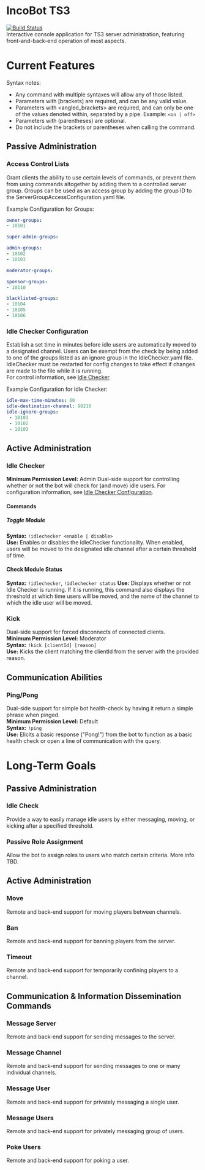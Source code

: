 # IncoBot TS3
[![Build Status](https://travis-ci.org/somefriggnidiot/IncoBot-TS3.svg?branch=master)](https://travis-ci.org/somefriggnidiot/IncoBot-TS3)  
Interactive console application for TS3 server administration, featuring front-and-back-end operation of most aspects.

# Current Features
Syntax notes:
- Any command with multiple syntaxes will allow any of those listed.
- Parameters with [brackets] are required, and can be any valid value.
- Parameters with <angled_brackets> are required, and can only be one of the values denoted 
within, separated by a pipe. Example: `<on | off>` 
- Parameters with (parentheses) are optional.
- Do not include the brackets or parentheses when calling the command.

## Passive Administration
### Access Control Lists
Grant clients the ability to use certain levels of commands, or prevent them from using commands 
altogether by adding them to a controlled server group. Groups can be used as an access group by 
adding the group ID to the ServerGroupAccessConfiguration.yaml file.

Example Configuration for Groups:
```yaml
owner-groups:
- 10101

super-admin-groups:

admin-groups:
- 10102
- 10103

moderator-groups:

sponsor-groups:
- 10110

blacklisted-groups:
- 10104
- 10105
- 10106
```
  
### Idle Checker Configuration
Establish a set time in minutes before idle users are automatically moved to a designated channel. Users can be exempt from the check by being added to one of the groups listed as an ignore
group in the IdleChecker.yaml file. IdleChecker must be restarted for config changes to take 
effect if changes are made to the file while it is running.  
For control information, see [Idle Checker](#idle-checker).

Example Configuration for Idle Checker:
```yaml
idle-max-time-minutes: 60
idle-destination-channel: 90210
idle-ignore-groups:
 - 10101
 - 10102
 - 10103
```

## Active Administration
### Idle Checker
**Minimum Permission Level:** Admin
Dual-side support for controlling whether or not the bot will check for (and move) idle users.
For configuration information, see [Idle Checker Configuration](#idle-checker-configuration).

#### Commands
##### Toggle Module
**Syntax:** `!idlechecker <enable | disable>`  
**Use:** Enables or disables the IdleChecker functionality. When enabled, users will be moved to 
the designated idle channel after a certain threshold of time.  

#### Check Module Status
**Syntax:** `!idlechecker`, `!idlechecker status`
**Use:** Displays whether or not Idle Checker is running. If it is running, this command also displays the threshold at which time users will be moved, and the name of the channel to which the idle user will be moved.
  
### Kick
Dual-side support for forced disconnects of connected clients.  
**Minimum Permission Level:** Moderator  
**Syntax:** `!kick [clientId] [reason]`  
**Use:** Kicks the client matching the clientId from the server with the provided reason.  
  
## Communication Abilities
### Ping/Pong
Dual-side support for simple bot health-check by having it return a simple phrase when pinged.  
**Minimum Permission Level:** Default  
**Syntax:** `!ping`  
**Use:** Elicits a basic response ("Pong!") from the bot to function as a basic health check or open a line of communication with the query.  
  
# Long-Term Goals  
## Passive Administration
### Idle Check 
Provide a way to easily manage idle users by either messaging, moving, or kicking after a specified threshold. 
### Passive Role Assignment
Allow the bot to assign roles to users who match certain criteria. More info TBD.

## Active Administration
### Move
Remote and back-end support for moving players between channels.
### Ban
Remote and back-end support for banning players from the server.
### Timeout
Remote and back-end support for temporarily confining players to a channel.

## Communication & Information Dissemination Commands
### Message Server
Remote and back-end support for sending messages to the server.
### Message Channel
Remote and back-end support for sending messages to one or many individual channels.
### Message User
Remote and back-end support for privately messaging a single user.
### Message Users
Remote and back-end support for privately messaging group of users.
### Poke Users
Remote and back-end support for poking a user.

